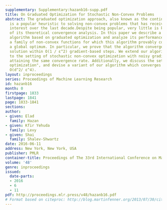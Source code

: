 ```yaml
---
supplementary: Supplementary:hazanb16-supp.pdf
title: On Graduated Optimization for Stochastic Non-Convex Problems
abstract: The graduated optimization approach, also known as the continuation method,
  is a popular heuristic to solving non-convex problems that has received renewed
  interest over the last decade.Despite being popular, very little is known in terms
  of its theoretical convergence analysis. In this paper we describe a new first-order
  algorithm based on graduated optimization and analyze its performance. We characterize
  a family of non-convex functions for which this algorithm provably converges to
  a global optimum. In particular, we prove that the algorithm converges to an ε-approximate
  solution within O(1 / ε^2) gradient-based steps. We extend our algorithm and analysis
  to the setting of stochastic non-convex optimization with noisy gradient feedback,
  attaining the same convergence rate. Additionally, we discuss the setting of “zero-order
  optimization", and devise a variant of our algorithm which converges at rate of
  O(d^2/ ε^4).
layout: inproceedings
series: Proceedings of Machine Learning Research
id: hazanb16
month: 0
firstpage: 1833
lastpage: 1841
page: 1833-1841
sections: 
author:
- given: Elad
  family: Hazan
- given: Kfir Yehuda
  family: Levy
- given: Shai
  family: Shalev-Shwartz
date: 2016-06-11
address: New York, New York, USA
publisher: PMLR
container-title: Proceedings of The 33rd International Conference on Machine Learning
volume: '48'
genre: inproceedings
issued:
  date-parts:
  - 2016
  - 6
  - 11
pdf: http://proceedings.mlr.press/v48/hazanb16.pdf
# Format based on citeproc: http://blog.martinfenner.org/2013/07/30/citeproc-yaml-for-bibliographies/
---
```

